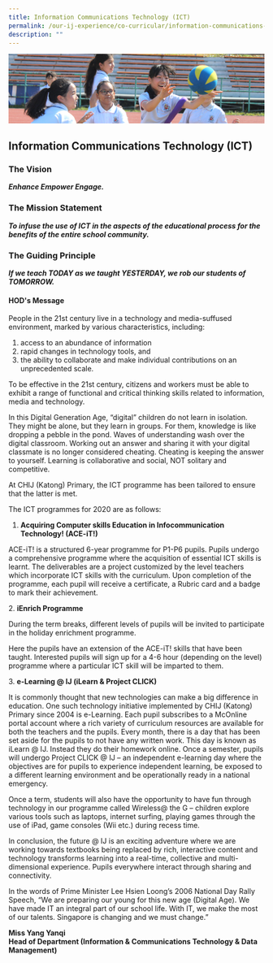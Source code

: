 ```yaml
---
title: Information Communications Technology (ICT)
permalink: /our-ij-experience/co-curricular/information-communications-technology-ict
description: ""
---
```

![](/images/subpage.jpg)

## Information Communications Technology (ICT)


### The Vision


**_Enhance Empower Engage._**

### The Mission Statement


**_To infuse the use of ICT in the aspects of the educational process for the benefits of the entire school community._**

### The Guiding Principle


**_If we teach TODAY as we taught YESTERDAY, we rob our students of TOMORROW._**

#### HOD's Message


People in the 21st century live in a technology and media-suffused environment, marked by various characteristics, including:

1.  access to an abundance of information
2.  rapid changes in technology tools, and
3.  the ability to collaborate and make individual contributions on an unprecedented scale.

  

To be effective in the 21st century, citizens and workers must be able to exhibit a range of functional and critical thinking skills related to information, media and technology.

  

In this Digital Generation Age, “digital” children do not learn in isolation. They might be alone, but they learn in groups. For them, knowledge is like dropping a pebble in the pond. Waves of understanding wash over the digital classroom. Working out an answer and sharing it with your digital classmate is no longer considered cheating. Cheating is keeping the answer to yourself. Learning is collaborative and social, NOT solitary and competitive.

  

At CHIJ (Katong) Primary, the ICT programme has been tailored to ensure that the latter is met.

  

The ICT programmes for 2020 are as follows:

  

1. **Acquiring Computer skills Education in Infocommunication Technology! (ACE-iT!)**

ACE-iT! is a structured 6-year programme for P1-P6 pupils. Pupils undergo a comprehensive programme where the acquisition of essential ICT skills is learnt. The deliverables are a project customized by the level teachers which incorporate ICT skills with the curriculum. Upon completion of the programme, each pupil will receive a certificate, a Rubric card and a badge to mark their achievement.

  

2\. **iEnrich Programme**

During the term breaks, different levels of pupils will be invited to participate in the holiday enrichment programme.

  

Here the pupils have an extension of the ACE-iT! skills that have been taught. Interested pupils will sign up for a 4-6 hour (depending on the level) programme where a particular ICT skill will be imparted to them.

  

3\. **e-Learning @ IJ (iLearn & Project CLICK)**

It is commonly thought that new technologies can make a big difference in education. One such technology initiative implemented by CHIJ (Katong) Primary since 2004 is e-Learning. Each pupil subscribes to a McOnline portal account where a rich variety of curriculum resources are available for both the teachers and the pupils. Every month, there is a day that has been set aside for the pupils to not have any written work. This day is known as iLearn @ IJ. Instead they do their homework online. Once a semester, pupils will undergo Project CLICK @ IJ – an independent e-learning day where the objectives are for pupils to experience independent learning, be exposed to a different learning environment and be operationally ready in a national emergency.

  

Once a term, students will also have the opportunity to have fun through technology in our programme called Wireless@ the G – children explore various tools such as laptops, internet surfing, playing games through the use of iPad, game consoles (Wii etc.) during recess time.

  

In conclusion, the future @ IJ is an exciting adventure where we are working towards textbooks being replaced by rich, interactive content and technology transforms learning into a real-time, collective and multi-dimensional experience. Pupils everywhere interact through sharing and connectivity.

  

In the words of Prime Minister Lee Hsien Loong’s 2006 National Day Rally Speech, “We are preparing our young for this new age (Digital Age). We have made IT an integral part of our school life. With IT, we make the most of our talents. Singapore is changing and we must change.”

  

  

**Miss Yang Yanqi**<br>
**Head of Department (Information & Communications Technology & Data Management)**